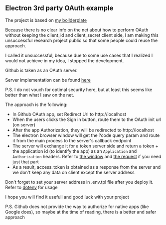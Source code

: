 ## Electron 3rd party OAuth example

The project is based on [my boilderplate](https://github.com/Spring3/basic-react-redux-electron-tailwindcss)

Because there is no clear info on the net about how to perform OAuth without keeping the client_id and client_secret client side, I am making this unsuccessful research project public so that some people could reuse the approach.

I called it unsuccessful, because due to some use cases that I realized I would not achieve in my idea, I stopped the development.

Github is taken as an OAuth server.

Server implementation can be found [here](https://github.com/Spring3/belisse-server)

P.S. I do not vouch for optimal security here, but at least this seems like better than what I saw on the net.

The approach is the following:
- In Github OAuth app, set Redirect Url to http://localhost
- When the users clicks the Sign in button, route them to the OAuth init url (on server)
- After the app Authorization, they will be redirected to http://localhost
- The electron browser window will get the ?code query param and route it from the main process to the server's callback endpoint
- The server will exchange it for a token server side and return a token + the application id (to identify the app) as an `Application` and `Authorization` headers. Refer to [the window](https://github.com/Spring3/belisse/blob/develop/src-main/windows/gh-auth-window.js#L17) and [the request](https://github.com/Spring3/belisse/blob/develop/src-main/requests/get-token.js#L5) if you need just that part
- As a result, access_token is obtained as a response from the server and we don't keep any data on client except the server address

Don't forget to set your server address in .env.tpl file after you deploy it. Refer to [dotenv](http://npmjs.com/package/dotenv) for usage

I hope you will find it usefull and good luck with your project

P.S. Github does not provide the way to authorize for native apps (like Google does), so maybe at the time of reading, there is a better and safer approach
